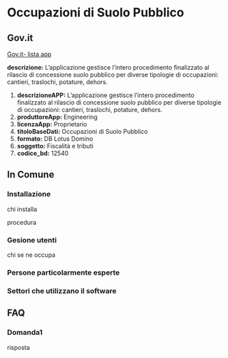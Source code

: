 # Occupazioni di Suolo Pubblico

## Gov.it

[Gov.it- lista app](http://basidati.agid.gov.it/catalogo/amm?code=c_a944)

**descrizione:** L’applicazione gestisce l’intero procedimento finalizzato al rilascio di concessione suolo pubblico per diverse tipologie di occupazioni: cantieri, traslochi, potature, dehors.

1. **descrizioneAPP:** L’applicazione gestisce l’intero procedimento finalizzato al rilascio di concessione suolo pubblico per diverse tipologie di occupazioni: cantieri, traslochi, potature, dehors.
2. **produttoreApp:** Engineering
3. **licenzaApp:** Proprietario
4. **titoloBaseDati:** Occupazioni di Suolo Pubblico
5. **formato:** DB Lotus Domino
6. **soggetto:** Fiscalità e tributi
7. **codice_bd:** 12540

## In Comune

### Installazione

chi installa

procedura

### Gesione utenti

chi se ne occupa

### Persone particolarmente esperte

### Settori che utilizzano il software

## FAQ

### Domanda1

risposta
